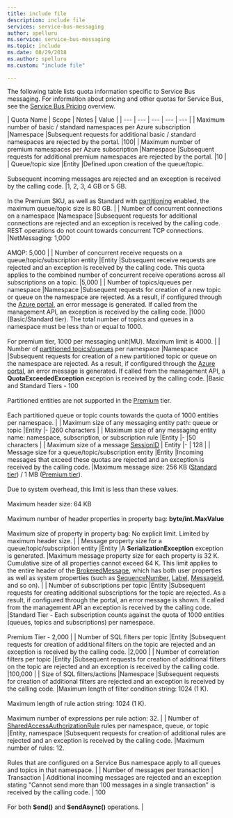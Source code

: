 ```yaml
---
title: include file
description: include file
services: service-bus-messaging
author: spelluru
ms.service: service-bus-messaging
ms.topic: include
ms.date: 08/29/2018
ms.author: spelluru
ms.custom: "include file"

---
```


The following table lists quota information specific to Service Bus messaging. For information about pricing and other quotas for Service Bus, see the [Service Bus Pricing](https://azure.microsoft.com/pricing/details/service-bus/) overview.

| Quota Name | Scope | Notes | Value |
| --- | --- | --- | --- | --- |
| Maximum number of basic / standard namespaces per Azure subscription |Namespace |Subsequent requests for additional basic / standard namespaces are rejected by the portal. |100|
| Maximum number of premium namespaces per Azure subscription |Namespace |Subsequent requests for additional premium namespaces are rejected by the portal. |10 |
| Queue/topic size |Entity |Defined upon creation of the queue/topic. <br/><br/> Subsequent incoming messages are rejected and an exception is received by the calling code. |1, 2, 3, 4 GB or 5 GB.<br /><br />In the Premium SKU, as well as Standard with [partitioning](/azure/service-bus-messaging/service-bus-partitioning) enabled, the maximum queue/topic size is 80 GB. |
| Number of concurrent connections on a namespace |Namespace |Subsequent requests for additional connections are rejected and an exception is received by the calling code. REST operations do not count towards concurrent TCP connections. |NetMessaging: 1,000<br /><br />AMQP: 5,000 |
| Number of concurrent receive requests on a queue/topic/subscription entity |Entity |Subsequent receive requests are rejected and an exception is received by the calling code. This quota applies to the combined number of concurrent receive operations across all subscriptions on a topic. |5,000 |
| Number of topics/queues per namespace |Namespace |Subsequent requests for creation of a new topic or queue on the namespace are rejected. As a result, if configured through the [Azure portal][Azure portal], an error message is generated. If called from the management API, an exception is received by the calling code. |1000 (Basic/Standard tier). The total number of topics and queues in a namespace must be less than or equal to 1000. <br/><br/>For premium tier, 1000 per messaging unit(MU). Maximum limit is 4000. |
| Number of [partitioned topics/queues](/azure/service-bus-messaging/service-bus-partitioning) per namespace |Namespace |Subsequent requests for creation of a new partitioned topic or queue on the namespace are rejected. As a result, if configured through the [Azure portal][Azure portal], an error message is generated. If called from the management API, a **QuotaExceededException** exception is received by the calling code. |Basic and Standard Tiers - 100<br/><br/>Partitioned entities are not supported in the [Premium](../articles/service-bus-messaging/service-bus-premium-messaging.md) tier.<br/><br />Each partitioned queue or topic counts towards the quota of 1000 entities per namespace. |
| Maximum size of any messaging entity path: queue or topic |Entity |- |260 characters |
| Maximum size of any messaging entity name: namespace, subscription, or subscription rule |Entity |- |50 characters |
| Maximum size of a message [SessionID](/dotnet/api/microsoft.azure.servicebus.message.sessionid) | Entity |- | 128 |
| Message size for a queue/topic/subscription entity |Entity |Incoming messages that exceed these quotas are rejected and an exception is received by the calling code. |Maximum message size: 256 KB ([Standard tier](../articles/service-bus-messaging/service-bus-premium-messaging.md)) / 1 MB ([Premium tier](../articles/service-bus-messaging/service-bus-premium-messaging.md)). <br /><br />Due to system overhead, this limit is less than these values.<br /><br />Maximum header size: 64 KB<br /><br />Maximum number of header properties in property bag: **byte/int.MaxValue**<br /><br />Maximum size of property in property bag: No explicit limit. Limited by maximum header size. |
| Message property size for a queue/topic/subscription entity |Entity |A **SerializationException** exception is generated. |Maximum message property size for each property is 32 K. Cumulative size of all properties cannot exceed 64 K. This limit applies to the entire header of the [BrokeredMessage](/dotnet/api/microsoft.servicebus.messaging.brokeredmessage), which has both user properties as well as system properties (such as [SequenceNumber](/dotnet/api/microsoft.servicebus.messaging.brokeredmessage.sequencenumber), [Label](/dotnet/api/microsoft.servicebus.messaging.brokeredmessage.label), [MessageId](/dotnet/api/microsoft.servicebus.messaging.brokeredmessage.messageid), and so on). |
| Number of subscriptions per topic |Entity |Subsequent requests for creating additional subscriptions for the topic are rejected. As a result, if configured through the portal, an error message is shown. If called from the management API an exception is received by the calling code. |Standard Tier - Each subscription counts against the quota of 1000 entities (queues, topics and subscriptions) per namespace. <br/> <br/> Premium Tier - 2,000 |
| Number of SQL filters per topic |Entity |Subsequent requests for creation of additional filters on the topic are rejected and an exception is received by the calling code. |2,000 |
| Number of correlation filters per topic |Entity |Subsequent requests for creation of additional filters on the topic are rejected and an exception is received by the calling code. |100,000 |
| Size of SQL filters/actions |Namespace |Subsequent requests for creation of additional filters are rejected and an exception is received by the calling code. |Maximum length of filter condition string: 1024 (1 K).<br /><br />Maximum length of rule action string: 1024 (1 K).<br /><br />Maximum number of expressions per rule action: 32. |
| Number of [SharedAccessAuthorizationRule](/dotnet/api/microsoft.servicebus.messaging.sharedaccessauthorizationrule) rules per namespace, queue, or topic |Entity, namespace |Subsequent requests for creation of additional rules are rejected and an exception is received by the calling code. |Maximum number of rules: 12. <br /><br /> Rules that are configured on a Service Bus namespace apply to all queues and topics in that namespace. |
| Number of messages per transaction | Transaction | Additional incoming messages are rejected and an exception stating "Cannot send more than 100 messages in a single transaction" is received by the calling code. | 100 <br /><br /> For both **Send()** and **SendAsync()** operations. |

[Azure portal]: https://portal.azure.com